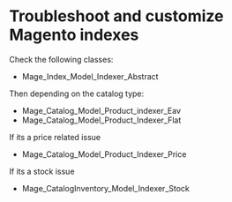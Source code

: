 # Troubleshoot and customize Magento indexes

Check the following classes:

- Mage_Index_Model_Indexer_Abstract

Then depending on the catalog type:

- Mage_Catalog_Model_Product_indexer_Eav
- Mage_Catalog_Model_Product_Indexer_Flat

If its a price related issue

- Mage_Catalog_Model_Product_Indexer_Price

If its a stock issue

- Mage_CatalogInventory_Model_Indexer_Stock
